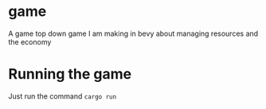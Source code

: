 # game

A game top down game I am making in bevy about managing resources and the
economy

# Running the game

Just run the command `cargo run`
